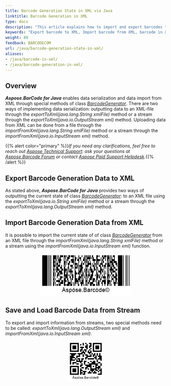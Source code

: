 ```yaml
---
title: Barcode Generation State in XML via Java
linktitle: Barcode Generation in XML
type: docs
description: "This article explains how to import and export barcodes to XML using Aspose.BarCode for Java."
keywords: "Export barcode to XML, Import barcode from XML, barcode in XML, Aspose.BarCode, Read Barcode Java"
weight: 80
feedback: BARCODECOM
url: /java/barcode-generation-state-in-xml/
aliases:
- /java/barcode-in-xml/
- /java/barcode-generation-in-xml/
---
```


## **Overview**
***Aspose.BarCode for Java*** enables data serialization and data import from XML through special methods of class [*BarcodeGenerator*](https://reference.aspose.com/barcode/java/com.aspose.barcode.generation/BarcodeGenerator). There are two ways of implementing data serialization: outputting data to an XML-file through the *exportToXml(java.lang.String xmlFile)* method or a stream through the *exportToXml(java.io.OutputStream xml)* method. Uploading data from XML can be done from a file through the *importFromXml(java.lang.String xmlFile)* method or a stream through the *importFromXml(java.io.InputStream xml)* method.
  
{{% alert color="primary" %}}*If you need any clarifications, feel free to reach out [Aspose Technical Support](/barcode/java/technical-support/): ask your questions at [Aspose.Barcode Forum](https://forum.aspose.com/c/barcode/13) or contact [Aspose Paid Support Helpdesk](https://helpdesk.aspose.com/).*{{% /alert %}}

## **Export Barcode Generation Data to XML**
As stated above, ***Aspose.BarCode for Java*** provides two ways of outputting the current state of class [*BarcodeGenerator*](https://reference.aspose.com/barcode/java/com.aspose.barcode.generation/BarcodeGenerator): to an XML file using the *exportToXml(java.io.String xmlFile)* method or a stream through the *exportToXml(java.lang.OutputStream xml)* method. 
<!--The following code sample shows how to perform data serialization to an XML file.   

{{< highlight java>}}
BarcodeGenerator gen = new BarcodeGenerator(EncodeTypes.MacroPdf417, "Åspóse.Barcóde©");
gen.Parameters.Barcode.XDimension.Pixels = 2;
gen.Parameters.Barcode.Pdf417.Columns = 4;
//set PDF417 metadata
gen.Parameters.Barcode.Pdf417.Pdf417MacroFileID = 12345678;
gen.Parameters.Barcode.Pdf417.Pdf417MacroSegmentID = 12;
gen.Parameters.Barcode.Pdf417.Pdf417MacroSegmentsCount = 20;
gen.Parameters.Barcode.Pdf417.Pdf417MacroFileName = "file01";
gen.Parameters.Barcode.Pdf417.Pdf417MacroChecksum = 1234;
gen.Parameters.Barcode.Pdf417.Pdf417MacroFileSize = 400000;
gen.Parameters.Barcode.Pdf417.Pdf417MacroTimeStamp = new DateTime(2019, 11, 1);
gen.Parameters.Barcode.Pdf417.Pdf417MacroAddressee = "street";
gen.Parameters.Barcode.Pdf417.Pdf417MacroSender = "aspose";
//serialize BarcodeGenerator to file
gen.ExportToXml($"{path}generatorMacroPdf417.xml");
//generate original
gen.Save($"{path}BarcodeGeneratorOriginal.png", BarCodeImageFormat.Png);
{{< /highlight >}}

<p align="center"><img src="barcodegeneratororiginal.png"></p>-->

## **Import Barcode Generation Data from XML**
It is possible to import the current state of of class [*BarcodeGenerator*](https://reference.aspose.com/barcode/java/com.aspose.barcode.generation/BarcodeGenerator) from an XML file through the *importFromXml(java.lang.String xmlFile)* method or a stream using the *importFromXml(java.io.InputStream xml)* function. 
<!--The following code snippet shows how to import data from an XML file.   

{{< highlight java>}}
//load BarcodeGenerator from file
BarcodeGenerator gen = BarcodeGenerator.ImportFromXml($"{path}generatorMacroPdf417.xml");
//generate loaded
gen.Save($"{path}BarcodeGeneratorLoaded.png", BarCodeImageFormat.Png);
{{< /highlight >}}
-->

<p align="center"><img src="barcodegeneratorloaded.png"></p>

## **Save and Load Barcode Data from Stream**
To export and import information from streams, two special methods need to be called: *exportToXml(java.lang.OutputStream xml)* and *importFromXml(java.io.InputStream xml)*. 

<!--{{< highlight java>}}
BarcodeGenerator gen = new BarcodeGenerator(EncodeTypes.QR, "Åspóse.Barcóde©");
gen.Parameters.Barcode.XDimension.Pixels = 4;

//save to Stream
MemoryStream ms = new MemoryStream();
gen.ExportToXml(ms);
ms.Position = 0;

//load from stream
gen = BarcodeGenerator.ImportFromXml(ms);
//generate loaded
gen.Save($"{path}BarcodeGeneratorFromStream.png", BarCodeImageFormat.Png);
{{< /highlight >}}-->

<p align="center"><img src="barcodegeneratorfromstream.png"></p>